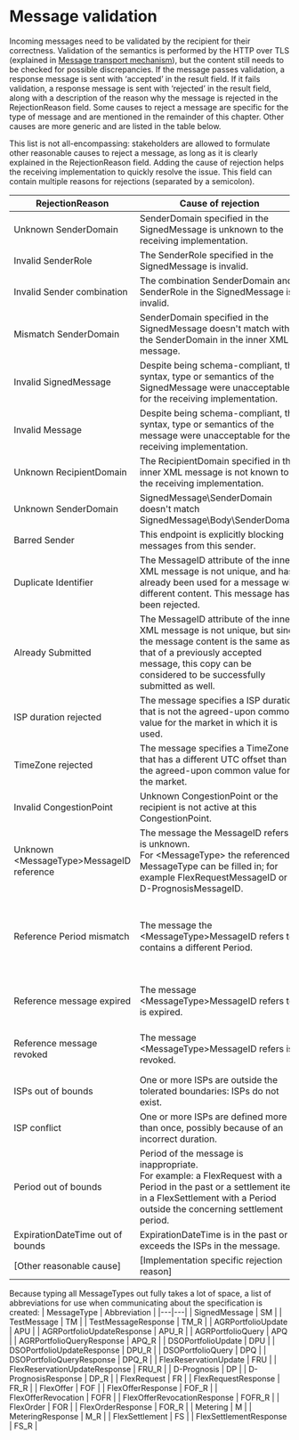 <!--
SPDX-FileCopyrightText: 2020-2023 Contributors to the Shapeshifter project

SPDX-License-Identifier: Apache-2.0
-->

# Message validation

Incoming messages need to be validated by the recipient for their correctness.
Validation of the semantics is performed by the HTTP over TLS (explained in [Message transport mechanism](../appendix/message-transport-mechanism.md)), but the content still needs to be checked for possible discrepancies.
If the message passes validation, a response message is sent with ‘accepted’ in the result field.
If it fails validation, a response message is sent with ‘rejected’ in the result field, along with a description of the reason why the message is rejected in the RejectionReason field.
Some causes to reject a message are specific for the type of message and are mentioned in the remainder of this chapter.
Other causes are more generic and are listed in the table below.

This list is not all-encompassing: stakeholders are allowed to formulate other reasonable causes to reject a message, as long as it is clearly explained in the RejectionReason field. Adding the cause of rejection helps the receiving implementation to quickly resolve the issue. 
This field can contain multiple reasons for rejections (separated by a semicolon).


| RejectionReason | Cause of rejection | Applicable to messages |
|---|---|---|
| Unknown SenderDomain | SenderDomain specified in the SignedMessage is unknown to the receiving implementation. | SM |
| Invalid SenderRole | The SenderRole specified in the SignedMessage is invalid. | SM |
| Invalid Sender combination | The combination SenderDomain and SenderRole in the SignedMessage is invalid.| SM |
| Mismatch SenderDomain | SenderDomain specified in the SignedMessage doesn't match with the SenderDomain in the inner XML message. | SM & All other message types |
| Invalid SignedMessage | Despite being schema-compliant, the syntax, type or semantics of the SignedMessage were unacceptable for the receiving implementation. | SM |
| Invalid Message | Despite being schema-compliant, the syntax, type or semantics of the message were unacceptable for the receiving implementation. | All message types |
| Unknown RecipientDomain | The RecipientDomain specified in the inner XML message is not known to the receiving implementation. | All message types |
| Unknown SenderDomain | SignedMessage\SenderDomain doesn't match SignedMessage\Body\SenderDomain. | SM & All other message types |
| Barred Sender | This endpoint is explicitly blocking messages from this sender. | SM |
| Duplicate Identifier | The MessageID attribute of the inner XML message is not unique, and has already been used for a message with different content. This message has been rejected. | All message types except SM |
| Already Submitted | The MessageID attribute of the inner XML message is not unique, but since the message content is the same as that of a previously accepted message, this copy can be considered to be successfully submitted as well. | All message types except SM |
| ISP duration rejected | The message specifies a ISP duration that is not the agreed-upon common value for the market in which it is used. | FRU, DP, FR, FO, FOR, M, FS, FS_R (All message types that contain ISP's)|
| TimeZone rejected | The message specifies a TimeZone that has a different UTC offset than is the agreed-upon common value for the market. | APQ, APQ_R, DPQ, DPQ_R, FRU, DP, FR, FO, FOR, M, FS, FS_R (All message types that contain Period) |
| Invalid CongestionPoint | Unknown CongestionPoint or the recipient is not active at this CongestionPoint. | FRU, DP, FR, FO, FOR, FS |
| Unknown <MessageType\>MessageID reference | The message the MessageID refers to is unknown.</br>For <MessageType\> the referenced MessageType can be filled in; for example FlexRequestMessageID or D-PrognosisMessageID. | APU_R, APQ_R, FRU_R, DP_R, FR_R, FO, FOF_R, FOFR, FOFR_R, FOR, FOR_R, M_R, FS, FS_R |
| Reference Period mismatch | The message the <MessageType\>MessageID refers to contains a different Period. | APQ_R, FO FOFR, FOR, FS, FS_R (MessageTypes that refer to other messages using <MessageType\>MessageID AND contain a Period themselves |
| Reference message expired | The message <MessageType\>MessageID refers to is expired. | APU_R, APQ_R, FRU_R, DP_R, FR_R, FO, FOF_R, FOFR, FOFR_R, FOR, FOR_R, M_R, FS, FS_R |
| Reference message revoked | The message <MessageType\>MessageID refers is revoked. | APU_R, APQ_R, FRU_R, DP_R, FR_R, FO, FOF_R, FOFR, FOFR_R, FOR, FOR_R, M_R, FS, FS_R |
| ISPs out of bounds | One or more ISPs are outside the tolerated boundaries: ISPs do not exist. | FRU, DP, FR, FO, FOR, M, FS, FS_R |
| ISP conflict | One or more ISPs are defined more than once, possibly because of an incorrect duration. | FRU, DP, FR, FO, FOR, M, FS, FS_R |
| Period out of bounds | Period of the message is inappropriate.</br>For example: a FlexRequest with a Period in the past or a settlement item in a FlexSettlement with a Period outside the concerning settlement period. | APQ, APQ_R, DPQ, DPQ_R, FRU, DP, FR, FO, FOR, M, FS, FS_R |
| ExpirationDateTime out of bounds | ExpirationDateTime is in the past or exceeds the ISPs in the message. | FR, FOF |
| [Other reasonable cause] | [Implementation specific rejection reason] | TBD |

Because typing all MessageTypes out fully takes a lot of space, a list of abbreviations for use when communicating about the specification is created:
|   MessageType |   Abbreviation    |
|---|---|
|   SignedMessage |   SM  |
|   TestMessage |   TM  |
|   TestMessageResponse |   TM_R  |
|   AGRPortfolioUpdate |   APU  |
|   AGRPortfolioUpdateResponse |   APU_R  |
|   AGRPortfolioQuery |   APQ  |
|   AGRPortfolioQueryResponse |   APQ_R  |
|   DSOPortfolioUpdate |   DPU  |
|   DSOPortfolioUpdateResponse |   DPU_R  |
|   DSOPortfolioQuery |   DPQ  |
|   DSOPortfolioQueryResponse |   DPQ_R  |
|   FlexReservationUpdate |   FRU  |
|   FlexReservationUpdateResponse |   FRU_R  |
|   D-Prognosis |   DP  |
|   D-PrognosisResponse |   DP_R  |
|   FlexRequest |   FR  |
|   FlexRequestResponse |   FR_R  |
|   FlexOffer |   FOF  |
|   FlexOfferResponse |   FOF_R  |
|   FlexOfferRevocation |   FOFR  |
|   FlexOfferRevocationResponse |   FOFR_R  |
|   FlexOrder |   FOR  |
|   FlexOrderResponse |   FOR_R  |
|   Metering |   M  |
|   MeteringResponse |   M_R  |
|   FlexSettlement |   FS  |
|   FlexSettlementResponse |   FS_R  |










